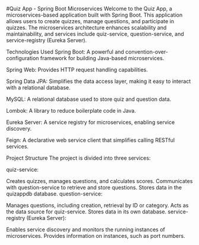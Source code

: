 #Quiz App - Spring Boot Microservices
Welcome to the Quiz App, a microservices-based application built with Spring Boot. This application allows users to create quizzes, manage questions, and participate in quizzes. The microservices architecture enhances scalability and maintainability, and services include quiz-service, question-service, and service-registry (Eureka Server).

Technologies Used
Spring Boot: A powerful and convention-over-configuration framework for building Java-based microservices.

Spring Web: Provides HTTP request handling capabilities.

Spring Data JPA: Simplifies the data access layer, making it easy to interact with a relational database.

MySQL: A relational database used to store quiz and question data.

Lombok: A library to reduce boilerplate code in Java.

Eureka Server: A service registry for microservices, enabling service discovery.

Feign: A declarative web service client that simplifies calling RESTful services.

Project Structure
The project is divided into three services:

quiz-service:

Creates quizzes, manages questions, and calculates scores.
Communicates with question-service to retrieve and store questions.
Stores data in the quizappdb database.
question-service:

Manages questions, including creation, retrieval by ID or category.
Acts as the data source for quiz-service.
Stores data in its own database.
service-registry (Eureka Server):

Enables service discovery and monitors the running instances of microservices.
Provides information on instances, such as port numbers.
